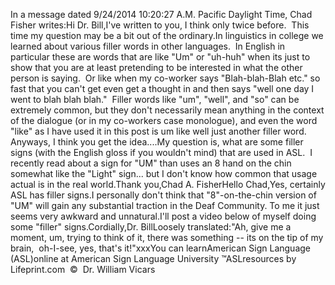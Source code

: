 In a message dated 9/24/2014 10:20:27 A.M. Pacific Daylight 
					Time, Chad Fisher writes:Hi Dr. Bill,I've written to you, I think only twice before.  This time 
					my question may be a bit out of the ordinary.In linguistics in college we learned about various filler 
					words in other languages.  In English in particular these 
					are words that are like "Um" or "uh-huh" when its just to 
					show that you are at least pretending to be interested in 
					what the other person is saying.  Or like when my co-worker 
					says "Blah-blah-Blah etc." so fast that you can't get even 
					get a thought in and then says "well one day I went to blah 
					blah blah."  Filler words like "um", "well", and "so" can be 
					extremely common, but they don't necessarily mean anything 
					in the context of the dialogue (or in my co-workers case 
					monologue), and even the word "like" as I have used it in 
					this post is um like well just another filler word.  
					Anyways, I think you get the idea....My question is, what are some filler signs (with the English 
					gloss if you wouldn't mind) that are used in ASL.  I 
					recently read about a sign for "UM" than uses an 8 hand on 
					the chin somewhat like the "Light" sign... but I don't know 
					how common that usage actual is in the real world.Thank you,Chad A. FisherHello Chad,Yes, certainly ASL has filler signs.I personally don't think that "8"-on-the-chin version of "UM" will 
			gain any substantial traction in the Deaf Community. To me it just 
			seems very awkward and unnatural.I'll post a video below of myself doing some "filler" signs.Cordially,Dr. BillLoosely translated:"Ah, give me a moment, um, trying to think of it, there was 
			something -- its on the tip of my brain,  oh-I-see, yes, that's 
			it!"xxxYou can learnAmerican Sign Language (ASL)online at American Sign Language University ™ASLresources by Lifeprint.com  ©  Dr. William Vicars